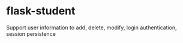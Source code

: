 # flask-student
Support user information to add, delete, modify, login authentication, session persistence
